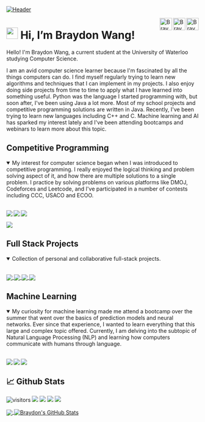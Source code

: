 [![Header](header.gif "Header")](https://braydonwang.github.io)

<a href="https://discord.com/users/255388221943447552">
  <img align="right" alt="Braydon's Discord" width="32px" src="https://raw.githubusercontent.com/braydonwang/braydonwang/main/discord.svg" />
</a>
<a href="https://www.linkedin.com/in/braydonwang/">
  <img align="right" alt="Braydon's LinkedIn" width="32px" src="https://raw.githubusercontent.com/braydonwang/braydonwang/main/linkedin.svg" />
</a>
<a href="mailto: braydon.wang@gmail.com">
  <img align="right" alt="Braydon's Email" width="32px" src="https://raw.githubusercontent.com/braydonwang/braydonwang/main/mail.png" />
</a>

<img src="https://raw.githubusercontent.com/braydonwang/braydonwang/main/wave.gif" height="30px"> Hi, I’m Braydon Wang!
===============	
  
Hello! I'm Braydon Wang, a current student at the University of Waterloo studying Computer Science.

I am an avid computer science learner because I'm fascinated by all the things computers can do. I find myself regularly trying to learn new algorithms and techniques that I can implement in my projects. I also enjoy doing side projects from time to time to apply what I have learned into something useful. Python was the language I started programming with, but soon after, I've been using Java a lot more. Most of my school projects and competitive programming solutions are written in Java. Recently, I've been trying to learn new languages including C++ and C. Machine learning and AI has sparked my interest lately and I've been attending bootcamps and webinars to learn more about this topic.

## Competitive Programming

<details open>
  <summary> My interest for computer science began when I was introduced to competitive programming. I really enjoyed the logical thinking and problem solving aspect of it, and how there are multiple solutions to a single problem. I practice by solving problems on various platforms like DMOJ, Codeforces and Leetcode, and I've participated in a number of contests including CCC, USACO and ECOO. </summary>
  
  <br />
  <p>
    <a href="https://github.com/braydonwang/Leetcode-Solutions">
      <img align="left" src="https://github-readme-stats-git-masterrstaa-rickstaa.vercel.app/api/pin/?username=braydonwang&repo=Leetcode-Solutions&theme=gotham&show_owner=true"/>
    </a>
    <a href="https://github.com/braydonwang/Competitive-Programming-Solutions">
      <img align="center" src="https://github-readme-stats-git-masterrstaa-rickstaa.vercel.app/api/pin/?username=braydonwang&repo=Competitive-Programming-Solutions&theme=gotham&show_owner=true"/>
    </a>
    <a href="https://github.com/braydonwang/Programming-Algorithm-Templates">
      <img align="left" src="https://github-readme-stats-git-masterrstaa-rickstaa.vercel.app/api/pin/?username=braydonwang&repo=Programming-Algorithm-Templates&theme=gotham"/>
    </a>
  </p>
  <p>
    <a href="https://github.com/braydonwang/Computer-Science-Club">
      <img align="center" src="https://github-readme-stats-git-masterrstaa-rickstaa.vercel.app/api/pin/?username=braydonwang&repo=Computer-Science-Club&theme=gotham&show_owner=true"/>
    </a>
  </p>
</details>

## Full Stack Projects

<details open>
  <summary> Collection of personal and collaborative full-stack projects. </summary>
  
  <br />
  <p>
    <a href="https://github.com/braydonwang/Hidden-Gems">
      <img align="center" src="https://github-readme-stats-git-masterrstaa-rickstaa.vercel.app/api/pin/?username=braydonwang&repo=Hidden-Gems&theme=gotham&show_owner=true"/>
    </a>
    <a href="https://github.com/braydonwang/Activio-App">
      <img align="center" src="https://github-readme-stats-git-masterrstaa-rickstaa.vercel.app/api/pin/?username=braydonwang&repo=Activio-App&theme=gotham&show_owner=true"/>
    </a>
    <a href="https://github.com/braydonwang/MERN-Social-Media-App">
      <img align="center" src="https://github-readme-stats-git-masterrstaa-rickstaa.vercel.app/api/pin/?username=braydonwang&repo=MERN-Social-Media-App&theme=gotham&show_owner=true"/>
    </a>
    <a href="https://github.com/braydonwang/MERN-Goal-Tracker">
      <img align="center" src="https://github-readme-stats-git-masterrstaa-rickstaa.vercel.app/api/pin/?username=braydonwang&repo=MERN-Goal-Tracker&theme=gotham&show_owner=true"/>
    </a>
  </p>
</details>

## Machine Learning

<details open>
  <summary> My curiosity for machine learning made me attend a bootcamp over the summer that went over the basics of prediction models and neural networks. Ever since that experience, I wanted to learn everything that this large and complex topic offered. Currently, I am delving into the subtopic of Natural Language Processing (NLP) and learning how computers communicate with humans through language. </summary>
  
  <br />
  <p>
    <a href="https://github.com/braydonwang/Malaria-Cell-Detection-Model">
      <img align="left" src="https://github-readme-stats-git-masterrstaa-rickstaa.vercel.app/api/pin/?username=braydonwang&repo=Malaria-Cell-Detection-Model&theme=gotham&show_owner=true"/>
    </a>
    <a href="https://github.com/braydonwang/MachineLearningBootcamp2021">
      <img align="left" src="https://github-readme-stats-git-masterrstaa-rickstaa.vercel.app/api/pin/?username=braydonwang&repo=MachineLearningBootcamp2021&theme=gotham&show_owner=true"/>
    </a>
    <a href="https://github.com/braydonwang/Natural-Language-Processing-Assignments">
      <img align="center" src="https://github-readme-stats-git-masterrstaa-rickstaa.vercel.app/api/pin/?username=braydonwang&repo=Natural-Language-Processing-Assignments&theme=gotham"/>
    </a>
  </p>
</details>

## &#x1f4c8; Github Stats

![visitors](https://visitor-badge.glitch.me/badge?page_id=braydonwang.braydonwang)
![](https://img.shields.io/github/followers/braydonwang?style=social)
![](https://img.shields.io/github/forks/braydonwang/braydonwang.github.io?style=social)
![](https://img.shields.io/github/stars/braydonwang?style=social)
![](https://img.shields.io/github/watchers/braydonwang/braydonwang.github.io?style=social)

<a href="https://github.com/braydonwang/braydonwang">
  <img align="center" src="https://github-readme-stats-git-masterrstaa-rickstaa.vercel.app/api/top-langs/?username=braydonwang&langs_count=8&tex&title_color=ffffff&text_color=c9cacc&icon_color=2bbc8a&bg_color=1d1f21&layout=compact" />
</a>
<a href="https://github.com/braydonwang/braydonwang">
  <img align="center" src="https://github-readme-stats-git-masterrstaa-rickstaa.vercel.app/api?username=braydonwang&theme=gotham&show_icons=true)" alt="Braydon's GitHub Stats" />
</a>
